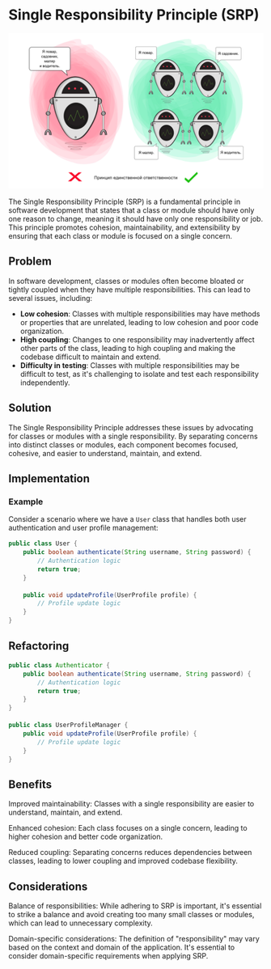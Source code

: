 # Single Responsibility Principle (SRP)

<p align="center">
  <img src="../photos/srp.png" alt="Alt text" />
</p>



The Single Responsibility Principle (SRP) is a fundamental principle in software development that states that a class or module should have only one reason to change, meaning it should have only one responsibility or job. This principle promotes cohesion, maintainability, and extensibility by ensuring that each class or module is focused on a single concern.

## Problem

In software development, classes or modules often become bloated or tightly coupled when they have multiple responsibilities. This can lead to several issues, including:

- **Low cohesion**: Classes with multiple responsibilities may have methods or properties that are unrelated, leading to low cohesion and poor code organization.
- **High coupling**: Changes to one responsibility may inadvertently affect other parts of the class, leading to high coupling and making the codebase difficult to maintain and extend.
- **Difficulty in testing**: Classes with multiple responsibilities may be difficult to test, as it's challenging to isolate and test each responsibility independently.

## Solution

The Single Responsibility Principle addresses these issues by advocating for classes or modules with a single responsibility. By separating concerns into distinct classes or modules, each component becomes focused, cohesive, and easier to understand, maintain, and extend.

## Implementation

### Example

Consider a scenario where we have a `User` class that handles both user authentication and user profile management:

```java
public class User {
    public boolean authenticate(String username, String password) {
        // Authentication logic
        return true;
    }

    public void updateProfile(UserProfile profile) {
        // Profile update logic
    }
}
```
## Refactoring
```java
public class Authenticator {
    public boolean authenticate(String username, String password) {
        // Authentication logic
        return true;
    }
}

public class UserProfileManager {
    public void updateProfile(UserProfile profile) {
        // Profile update logic
    }
}

```

## Benefits
Improved maintainability: Classes with a single responsibility are easier to understand, maintain, and extend.

Enhanced cohesion: Each class focuses on a single concern, leading to higher cohesion and better code organization.

Reduced coupling: Separating concerns reduces dependencies between classes, leading to lower coupling and improved codebase flexibility.

## Considerations

Balance of responsibilities: While adhering to SRP is important, it's essential to strike a balance and avoid creating too many small classes or modules, which can lead to unnecessary complexity.


Domain-specific considerations: The definition of "responsibility" may vary based on the context and domain of the application. It's essential to consider domain-specific requirements when applying SRP.


